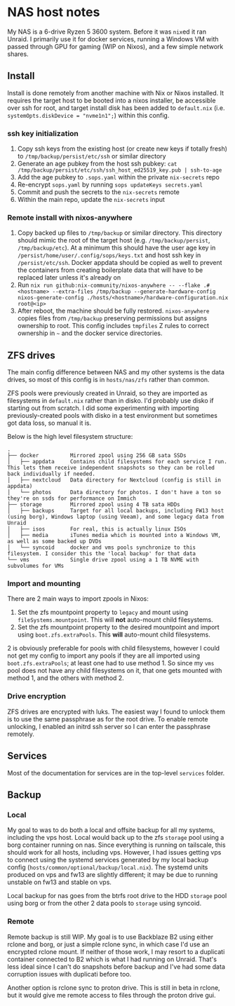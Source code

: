# NAS host notes

My NAS is a 6-drive Ryzen 5 3600 system. Before it was `nix`ed it ran Unraid. I primarily use it for docker services, running a Windows VM with passed through GPU for gaming (WIP on Nixos), and a few simple network shares.

## Install

Install is done remotely from another machine with Nix or Nixos installed. It requires the target host to be booted into a nixos installer, be accessible over ssh for root, and target install disk has been added to `default.nix` (i.e. `systemOpts.diskDevice = "nvme1n1";`) within this config.

### ssh key initialization

1. Copy ssh keys from the existing host (or create new keys if totally fresh) to `/tmp/backup/persist/etc/ssh` or similar directory
2. Generate an age pubkey from the host ssh pubkey: `cat /tmp/backup/persist/etc/ssh/ssh_host_ed25519_key.pub | ssh-to-age`
3. Add the age pubkey to `.sops.yaml` within the private `nix-secrets` repo
4. Re-encrypt `sops.yaml` by running `sops updateKeys secrets.yaml`
5. Commit and push the secrets to the `nix-secrets` remote
6. Within the main repo, update the `nix-secrets` input

### Remote install with nixos-anywhere

1. Copy backed up files to `/tmp/backup` or similar directory. This directory should mimic the root of the target host (e.g. `/tmp/backup/persist`, `/tmp/backup/etc`). At a minimum this should have the user age key in `/persist/home/user/.config/sops/keys.txt` and host ssh key in `/persist/etc/ssh`. Docker appdata should be copied as well to prevent the containers from creating boilerplate data that will have to be replaced later unless it's already on
2. Run `nix run github:nix-community/nixos-anywhere -- --flake .#<hostname> --extra-files /tmp/backup --generate-hardware-config nixos-generate-config ./hosts/<hostname>/hardware-configuration.nix root@<ip>`
3. After reboot, the machine should be fully restored. `nixos-anywhere` copies files from `/tmp/backup` preserving permissions but assigns ownership to root. This config includes `tmpfiles` Z rules to correct ownership in `~` and the docker service directories.

## ZFS drives

The main config difference between NAS and my other systems is the data drives, so most of this config is in `hosts/nas/zfs` rather than common.

ZFS pools were previously created in Unraid, so they are imported as filesystems in `default.nix` rather than in disko. I'd probably use disko if starting out from scratch. I did some experimenting with importing previously-created pools with disko in a test environment but sometimes got data loss, so manual it is.

Below is the high level filesystem structure:

```code
.
├── docker          Mirrored zpool using 256 GB sata SSDs
│   ├── appdata     Contains child filesystems for each service I run. This lets them receive independent snapshots so they can be rolled back individually if needed.
│   ├── nextcloud   Data directory for Nextcloud (config is still in appdata)
│   └── photos      Data directory for photos. I don't have a ton so they're on ssds for performance on Immich
├── storage         Mirrored zpool using 4 TB sata HDDs
│   ├── backups     Target for all local backups, including FW13 host (using borg), Windows laptop (using Veeam), and some legacy data from Unraid
│   ├── isos        For real, this is actually linux ISOs
│   ├── media       iTunes media which is mounted into a Windows VM, as well as some backed up DVDs
│   └── syncoid     docker and vms pools synchronize to this filesystem. I consider this the 'local backup' for that data
└── vms             Single drive zpool using a 1 TB NVME with subvolumes for VMs
```

### Import and mounting
There are 2 main ways to import zpools in Nixos:

1. Set the zfs mountpoint property to `legacy` and mount using `fileSystems.mountpoint`. This will **not** auto-mount child filesystems.
2. Set the zfs mountpoint property to the desired mountpoint and import using `boot.zfs.extraPools`. This **will** auto-mount child filesystems.

2 is obviously preferable for pools with child filesystems, however I could not get my config to import any pools if they are all imported using `boot.zfs.extraPools`; at least one had to use method 1. So since my `vms` pool does not have any child filesystems on it, that one gets mounted with method 1, and the others with method 2.

### Drive encryption

ZFS drives are encrypted with luks. The easiest way I found to unlock them is to use the same passphrase as for the root drive. To enable remote unlocking, I enabled an initrd ssh server so I can enter the passphrase remotely.

## Services

Most of the documentation for services are in the top-level `services` folder. 

## Backup

### Local
My goal to was to do both a local and offsite backup for all my systems, including the vps host. Local would back up to the zfs `storage` pool using a borg container running on nas. Since everything is running on tailscale, this should work for all hosts, including vps. However, I had issues getting vps to connect using the systemd services generated by my local backup config (`hosts/common/optional/backup/local.nix`). The systemd units produced on vps and fw13 are slightly different; it may be due to running unstable on fw13 and stable on vps.

Local backup for nas goes from the btrfs root drive to the HDD `storage` pool using borg or from the other 2 data pools to `storage` using syncoid.

### Remote
Remote backup is still WIP. My goal is to use Backblaze B2 using either rclone and borg, or just a simple rclone sync, in which case I'd use an encrypted rclone mount. If neither of those work, I may resort to a duplicati container connected to B2 which is what I had running on Unraid. That's less ideal since I can't do snapshots before backup and I've had some data corruption issues with duplicati before too.

Another option is rclone sync to proton drive. This is still in beta in rclone, but it would give me remote access to files through the proton drive gui.
